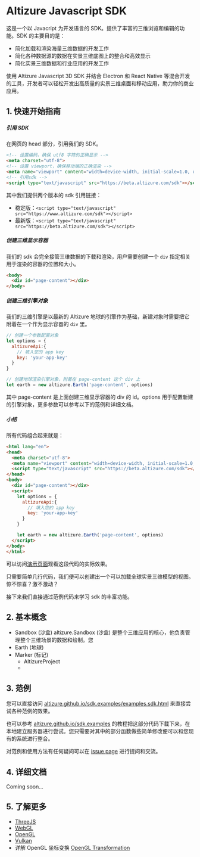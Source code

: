 # Altizure Javascript SDK

这是一个以 Javacript 为开发语言的 SDK。提供了丰富的三维浏览和编辑的功能。SDK 的主要目的是：

* 简化加载和渲染海量三维数据的开发工作
* 简化各种数据源的数据在实景三维底图上的整合和高效显示
* 简化实景三维数据和行业应用的开发工作

使用 Altizure Javascript 3D SDK 并结合 Electron 和 React Native 等混合开发的工具，开发者可以轻松开发出高质量的实景三维桌面和移动应用，助力你的商业应用。

## 1. 快速开始指南

##### 引用 SDK

在网页的 head 部分，引用我们的 SDK。

```html
<!-- 设置编码，确保 utf8 字符的正确显示 -->
<meta charset="utf-8">
<!-- 设置 viewport，确保移动端的正确渲染 -->
<meta name="viewport" content="width=device-width, initial-scale=1.0, user-scalable=no">
<!-- 引用sdk -->
<script type="text/javascript" src="https://beta.altizure.com/sdk"></script>
```

其中我们提供两个版本的 sdk 引用链接：

* 稳定版：`<script type="text/javascript" src="https://www.altizure.com/sdk"></script>`
* 最新版：`<script type="text/javascript" src="https://beta.altizure.com/sdk"></script>`

##### 创建三维显示容器

我们的 sdk 会完全接管三维数据的下载和渲染，用户需要创建一个 `div` 指定相关用于渲染的容器的位置和大小。

```html
<body>
  <div id="page-content"></div>
</body>
```

##### 创建三维引擎对象

我们的三维引擎是以最新的 Altizure 地球的引擎作为基础，新建对象时需要把它附着在一个作为显示容器的 `div` 里。

```js
// 创建一个参数配置对象
let options = {
  altizureApi:{
    // 填入您的 app key
    key: 'your-app-key'
  }
}

// 创建地球渲染引擎对象，附着在 page-content 这个 div 上
let earth = new altizure.Earth('page-content', options)
```

其中 page-content 是上面创建三维显示容器的 div 的 id。options 用于配置新建的引擎对象，更多参数可以参考以下的范例和详细文档。

##### 小结

所有代码组合起来就是：

```html
<html lang="en">
<head>
  <meta charset="utf-8">
  <meta name="viewport" content="width=device-width, initial-scale=1.0, user-scalable=no">
  <script type="text/javascript" src="https://beta.altizure.com/sdk"></script>
</head>
<body>
  <div id="page-content"></div>
  <script>
    let options = {
      altizureApi:{
        // 填入您的 app key
        key: 'your-app-key'
      }
    }

    let earth = new altizure.Earth('page-content', options)
  </script>
</body>
</html>
```

可以访问[演示页面](https://altizure.github.io/sdk-demo/1-1-altizure-earth/index.html)观看这段代码的实际效果。

只需要简单几行代码，我们便可以创建出一个可以加载全球实景三维模型的视图。惊不惊喜？激不激动？

接下来我们直接通过范例代码来学习 sdk 的丰富功能。

## 2. 基本概念

* Sandbox \(沙盒\) 
  altizure.Sandbox \(沙盒\) 是整个三维应用的核心，他负责管理整个三维场景的数据和绘制。您
* Earth \(地球\)
* Marker \(标记\)
  * AltizureProject
  * 

## 3. 范例

您可以直接访问 [altizure.github.io/sdk.examples/examples.sdk.html](https://altizure.github.io/sdk.examples/examples.sdk.html) 来直接尝试各种范例的效果。

也可以参考 [altizure.github.io/sdk.examples](https://altizure.github.io/sdk.examples) 的教程把这部分代码下载下来，在本地建立服务器进行尝试。您只需要对其中的部分函数做些简单修改便可以和您现有的系统进行整合。

对范例和使用方法有任何疑问可以在 [issue page](https://github.com/altizure/sdk.examples/issues) 进行提问和交流。

## 4. 详细文档

Coming soon...

## 5. 了解更多

* [ThreeJS](https://threejs.org/)
* [WebGL](https://www.khronos.org/webgl/)
* [OpenGL](https://www.opengl.org/)
* [Vulkan](https://www.khronos.org/registry/vulkan/)
* 详解 OpenGL 坐标变换 [OpenGL Transformation](http://www.songho.ca/opengl/gl_transform.html)



